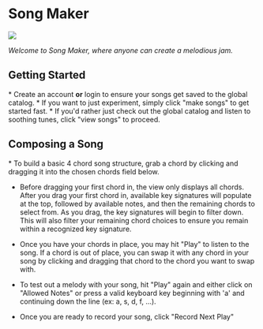 # Song Maker

<img src="https://travis-ci.org/walterdn/final-project.svg">

<em>Welcome to Song Maker, where anyone can create a melodious jam.</em>

<h2>Getting Started</h2>
* Create an account <strong>or</strong> login to ensure your songs get saved to the global catalog.
* If you want to just experiment, simply click "make songs" to get started fast.
* If you'd rather just check out the global catalog and listen to soothing tunes, click "view songs" to proceed.

<h2>Composing a Song</h2>
* To build a basic 4 chord song structure, grab a chord by clicking and dragging it into the chosen chords field below. 

* Before dragging your first chord in, the view only displays all chords. After you drag your first chord in, available key signatures will populate at the top, followed by available notes, and then the remaining chords to select from. As you drag, the key signatures will begin to filter down. This will also filter your remaining chord choices to ensure you remain within a recognized key signature.

* Once you have your chords in place, you may hit "Play" to listen to the song. If a chord is out of place, you can swap it with any chord in your song by clicking and dragging that chord to the chord you want to swap with.
* To test out a melody with your song, hit "Play" again and either click on "Allowed Notes" or press a valid keyboard key beginning with 'a' and continuing down the line (ex: a, s, d, f, ...).
* Once you are ready to record your song, click "Record Next Play"
